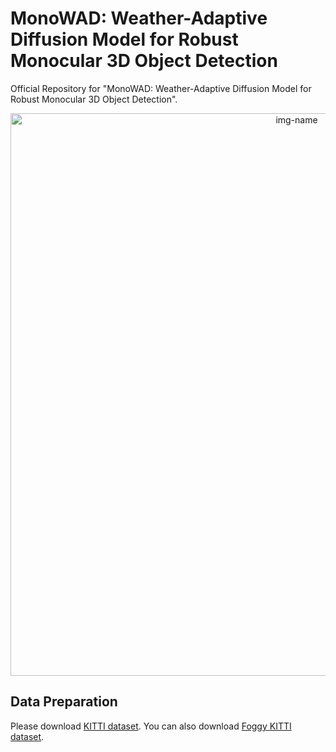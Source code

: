 # MonoWAD: Weather-Adaptive Diffusion Model for Robust Monocular 3D Object Detection
Official Repository for "MonoWAD: Weather-Adaptive Diffusion Model for Robust Monocular 3D Object Detection".

<p align="center">
  <img alt="img-name" src="https://github.com/VisualAIKHU/MonoWAD/assets/132932095/16871ca9-b57c-454f-895c-8d44bd835de1" width="900">
</p>

## Data Preparation

Please download [KITTI dataset](http://www.cvlibs.net/datasets/kitti/eval_object.php?obj_benchmark=3d).
You can also download [Foggy KITTI dataset](https://drive.google.com/file/d/1iOpoZ-QbJdU2ytRmd9wPxH0RNjZ6KNdQ/view?usp=drive_link).
